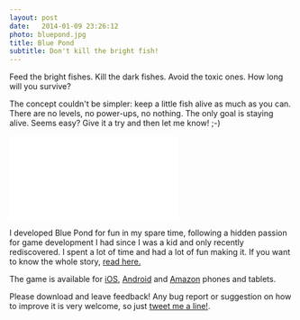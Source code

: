 ```yaml
---
layout: post
date:   2014-01-09 23:26:12
photo: bluepond.jpg
title: Blue Pond
subtitle: Don't kill the bright fish!
---
```


Feed the bright fishes.
Kill the dark fishes.
Avoid the toxic ones.
How long will you survive?

 The concept couldn't be simpler: keep a little fish alive as much as you can. There are no levels, no power-ups, no nothing. The only goal is staying alive. Seems easy? Give it a try and then let me know! ;-)

<div class="video-wrapper"><iframe <iframe src="//www.youtube.com/embed/v43RgIlA4JA?rel=0&amp;showinfo=0" frameborder="0" allowfullscreen></iframe></iframe></iframe></div>

I developed Blue Pond for fun in my spare time, following a hidden passion for game development I had since I was a kid and only recently rediscovered. I spent a lot of time and had a lot of fun making it. If you want to know the whole story, [read here.](http://www.medium.com/@damianogui)

The game is available for [iOS](https://itunes.apple.com/us/app/blue-pond/id939850886?ls=1&mt=8), [Android](https://play.google.com/store/apps/details?id=com.damianogui.bluepond) and [Amazon](http://www.amazon.com/Damiano-Gui-Blue-Pond/dp/B00PXQNZOE) phones and tablets.

Please download and leave feedback! Any bug report or suggestion on how to improve it is very welcome, so just [tweet me a line!](http://www.twitter.com/@bluepondgame).
